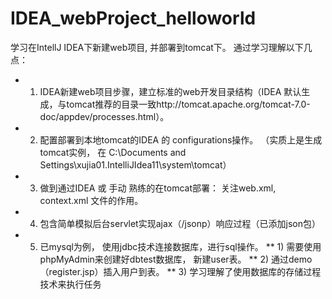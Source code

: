 IDEA_webProject_helloworld
==========================

学习在IntellJ IDEA下新建web项目, 并部署到tomcat下。
通过学习理解以下几点：
* 1. IDEA新建web项目步骤，建立标准的web开发目录结构（IDEA 默认生成，与tomcat推荐的目录一致http://tomcat.apache.org/tomcat-7.0-doc/appdev/processes.html）。
* 2. 配置部署到本地tomcat的IDEA 的 configurations操作。 （实质上是生成tomcat实例， 在 C:\Documents and Settings\xujia01\.IntelliJIdea11\system\tomcat）
* 3. 做到通过IDEA 或 手动 熟练的在tomcat部署： 关注web.xml,  context.xml 文件的作用。 
* 4. 包含简单模拟后台servlet实现ajax（/jsonp）响应过程（已添加json包）
* 5. 已mysql为例， 使用jdbc技术连接数据库，进行sql操作。
** 1) 需要使用phpMyAdmin来创建好dbtest数据库， 新建user表。
** 2) 通过demo（register.jsp）插入用户到表。
** 3) 学习理解了使用数据库的存储过程技术来执行任务